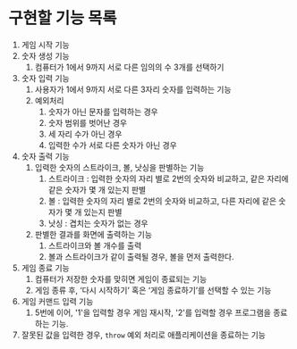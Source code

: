 # **구현할 기능 목록**

1. 게임 시작 기능
2. 숫자 생성 기능
   1. 컴퓨터가 1에서 9까지 서로 다른 임의의 수 3개를 선택하기
3. 숫자 입력 기능
   1. 사용자가 1에서 9까지 서로 다른 3자리 숫자를 입력하는 기능
   2. 예외처리
      1. 숫자가 아닌 문자를 입력하는 경우
      2. 숫자 범위를 벗어난 경우
      3. 세 자리 수가 아닌 경우
      4. 입력한 수가 서로 다른 숫자가 아닌 경우
4. 숫자 출력 기능
   1. 입력한 숫자의 스트라이크, 볼, 낫싱을 판별하는 기능
      1. 스트라이크 : 입력한 숫자의 자리 별로 2번의 숫자와 비교하고, 같은 자리에 같은 숫자가 몇 개 있는지 판별
      2. 볼 : 입력한 숫자의 자리 별로 2번의 숫자와 비교하고, 다른 자리에 같은 숫자가 몇 개 있는지 판별
      3. 낫싱 : 겹치는 숫자가 없는 경우
   2. 판별한 결과를 화면에 출력하는 기능
      1. 스트라이크와 볼 개수를 출력
      2. 볼과 스트라이크가 같이 출력될 경우, 볼을 먼저 출력한다.
5. 게임 종료 기능
   1. 컴퓨터가 저장한 숫자를 맞히면 게임이 종료되는 기능
   2. 게임 종류 후, ‘다시 시작하기’ 혹은 ‘게임 종료하기’를 선택할 수 있는 기능
6. 게임 커맨드 입력 기능
   1. 5번에 이어, '1'을 입력할 경우 게임 재시작, '2'를 입력할 경우 프로그램을 종료하는 기능.
7. 잘못된 값을 입력한 경우, `throw` 예외 처리로 애플리케이션을 종료하는 기능

